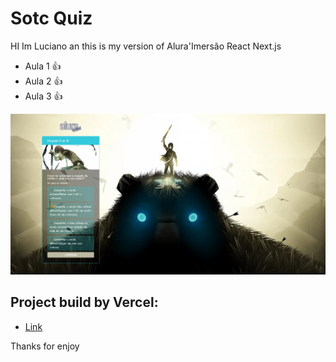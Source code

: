 # Sotc Quiz

HI Im Luciano an this is my version of Alura'Imersão React Next.js

- Aula 1 :+1: 
- Aula 2 :+1:
- Aula 3 :+1:

![Project Image](/_docs/capa.png)

## Project build by Vercel:

- [Link](https://sotc-quiz.lucianowribeiro.vercel.app/)

Thanks for enjoy
